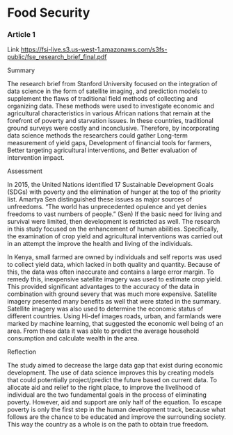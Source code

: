 # Food Security 

### Article 1 

Link https://fsi-live.s3.us-west-1.amazonaws.com/s3fs-public/fse_research_brief_final.pdf

Summary

The research brief from Stanford University focused on the integration of data science in the form of satellite imaging, and prediction models to supplement the flaws of traditional field methods of collecting and organizing data. These methods were used to investigate economic and agricultural characteristics in various African nations that remain at the forefront of poverty and starvation issues. In these countries, traditional ground surveys were costly and inconclusive. Therefore, by incorporating data science methods the researchers could gather Long-term measurement of yield gaps, Development of financial tools for farmers, Better targeting agricultural interventions, and Better evaluation of intervention impact.

Assessment 

In 2015, the United Nations identified 17 Sustainable Development Goals (SDGs) with poverty and the elimination of hunger at the top of the priority list. Amartya Sen distinguished these issues as major sources of unfreedoms. “The world has unprecedented opulence and yet denies freedoms to vast numbers of people.” (Sen) If the basic need for living and survival were limited, then development is restricted as well. The research in this study focused on the enhancement of human abilities. Specifically, the examination of crop yield and agricultural interventions was carried out in an attempt the improve the health and living of the individuals. 

In Kenya, small farmed are owned by individuals and self reports was used to collect yield data, which lacked in both quality and quantity. Because of this, the data was often inaccurate and contains a large error margin. To remedy this, inexpensive satellite imagery was used to estimate crop yield. This provided significant advantages to the accuracy of the data in combination with ground severy that was much more expensive. Satellite imagery presented many benefits as well that were stated in the summary. Satellite imagery was also used to determine the economic status of different countries. Using Hi-def images roads, urban, and farmlands were marked by machine learning, that suggested the economic well being of an area. From these data it was able to predict the average household consumption and calculate wealth in the area. 

Reflection 

The study aimed to decrease the large data gap that exist during economic development. The use of data science improves this by creating models that could potentially project/predict the future based on current data. To allocate aid and relief to the right place, to improve the livelihood of individual are the two fundamental goals in the process of eliminating poverty. However, aid and support are only half of the equation. To escape poverty is only the first step in the human development track, because what follows are the chance to be educated and improve the surrounding society. This way the country as a whole is on the path to obtain true freedom. 

